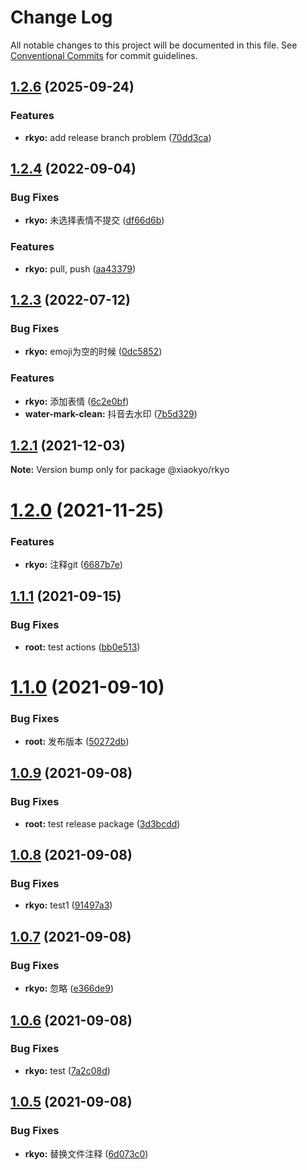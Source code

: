 # Change Log

All notable changes to this project will be documented in this file.
See [Conventional Commits](https://conventionalcommits.org) for commit guidelines.

## [1.2.6](https://github.com/xiaokyo/xiaokyo-packages/compare/@xiaokyo/rkyo@1.2.4...@xiaokyo/rkyo@1.2.6) (2025-09-24)


### Features

* **rkyo:** add release branch problem ([70dd3ca](https://github.com/xiaokyo/xiaokyo-packages/commit/70dd3caef3718619109cacac318ac2a1665234bd))





## [1.2.4](https://github.com/xiaokyo/xiaokyo-packages/compare/@xiaokyo/rkyo@1.2.3...@xiaokyo/rkyo@1.2.4) (2022-09-04)


### Bug Fixes

* **rkyo:** 未选择表情不提交 ([df66d6b](https://github.com/xiaokyo/xiaokyo-packages/commit/df66d6bfd4e8002da6811c4e0e5ffeff7f058777))


### Features

* **rkyo:** pull, push ([aa43379](https://github.com/xiaokyo/xiaokyo-packages/commit/aa43379521e30e79ef2c1a5045c4ed098de3b21e))





## [1.2.3](https://github.com/xiaokyo/xiaokyo-packages/compare/@xiaokyo/rkyo@1.2.1...@xiaokyo/rkyo@1.2.3) (2022-07-12)


### Bug Fixes

* **rkyo:** emoji为空的时候 ([0dc5852](https://github.com/xiaokyo/xiaokyo-packages/commit/0dc58525082477952df4c33805fe39c3d2ee4764))


### Features

* **rkyo:** 添加表情 ([6c2e0bf](https://github.com/xiaokyo/xiaokyo-packages/commit/6c2e0bfa6d03c45b7b65586bff48cf8adad23906))
* **water-mark-clean:** 抖音去水印 ([7b5d329](https://github.com/xiaokyo/xiaokyo-packages/commit/7b5d3297d7a88c8338308604b1f78ee1c1c54684))





## [1.2.1](https://github.com/xiaokyo/xiaokyo-packages/compare/@xiaokyo/rkyo@1.2.0...@xiaokyo/rkyo@1.2.1) (2021-12-03)

**Note:** Version bump only for package @xiaokyo/rkyo





# [1.2.0](https://github.com/xiaokyo/xiaokyo-packages/compare/@xiaokyo/rkyo@1.1.1...@xiaokyo/rkyo@1.2.0) (2021-11-25)


### Features

* **rkyo:** 注释git ([6687b7e](https://github.com/xiaokyo/xiaokyo-packages/commit/6687b7ec3deb3247cc8d5f87bf949105821b0bf1))





## [1.1.1](https://github.com/xiaokyo/xiaokyo-packages/compare/@xiaokyo/rkyo@1.1.0...@xiaokyo/rkyo@1.1.1) (2021-09-15)


### Bug Fixes

* **root:** test actions ([bb0e513](https://github.com/xiaokyo/xiaokyo-packages/commit/bb0e5130e58080a4d10362fb89889ba5e13acf20))





# [1.1.0](https://github.com/xiaokyo/xiaokyo-packages/compare/@xiaokyo/rkyo@1.0.9...@xiaokyo/rkyo@1.1.0) (2021-09-10)


### Bug Fixes

* **root:** 发布版本 ([50272db](https://github.com/xiaokyo/xiaokyo-packages/commit/50272db17fd02d4d503ab8ab52be1400c643f606))





## [1.0.9](https://github.com/xiaokyo/xiaokyo-packages/compare/@xiaokyo/rkyo@1.0.8...@xiaokyo/rkyo@1.0.9) (2021-09-08)


### Bug Fixes

* **root:** test release package ([3d3bcdd](https://github.com/xiaokyo/xiaokyo-packages/commit/3d3bcdd22594d0b992ba353513f52762dd32894d))





## [1.0.8](https://github.com/xiaokyo/xiaokyo-packages/compare/@xiaokyo/rkyo@1.0.7...@xiaokyo/rkyo@1.0.8) (2021-09-08)


### Bug Fixes

* **rkyo:** test1 ([91497a3](https://github.com/xiaokyo/xiaokyo-packages/commit/91497a358485f93ec442f9e7a03346a3a656a841))





## [1.0.7](https://github.com/xiaokyo/xiaokyo-packages/compare/@xiaokyo/rkyo@1.0.6...@xiaokyo/rkyo@1.0.7) (2021-09-08)


### Bug Fixes

* **rkyo:** 忽略 ([e366de9](https://github.com/xiaokyo/xiaokyo-packages/commit/e366de9686d54c29154c8a8174b2160a71501d81))





## [1.0.6](https://github.com/xiaokyo/xiaokyo-packages/compare/@xiaokyo/rkyo@1.0.5...@xiaokyo/rkyo@1.0.6) (2021-09-08)


### Bug Fixes

* **rkyo:** test ([7a2c08d](https://github.com/xiaokyo/xiaokyo-packages/commit/7a2c08d459c69f7573368eec920373e31d22a592))





## [1.0.5](https://github.com/xiaokyo/xiaokyo-packages/compare/@xiaokyo/rkyo@1.0.4...@xiaokyo/rkyo@1.0.5) (2021-09-08)


### Bug Fixes

* **rkyo:** 替换文件注释 ([6d073c0](https://github.com/xiaokyo/xiaokyo-packages/commit/6d073c081f2b6e61e55f26732e5621e50fa00d1d))
